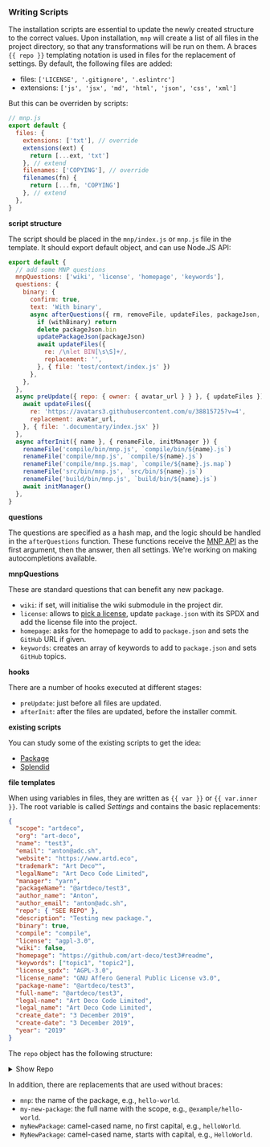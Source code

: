 ### Writing Scripts

The installation scripts are essential to update the newly created structure to the correct values. Upon installation, `mnp` will create a list of all files in the project directory, so that any transformations will be run on them. A braces `{{ repo }}` templating notation is used in files for the replacement of settings. By default, the following files are added:

- files: `['LICENSE', '.gitignore', '.eslintrc']`
- extensions: `['js', 'jsx', 'md', 'html', 'json', 'css', 'xml']`

But this can be overriden by scripts:

```js
// mnp.js
export default {
  files: {
    extensions: ['txt'], // override
    extensions(ext) {
      return [...ext, 'txt']
    }, // extend
    filenames: ['COPYING'], // override
    filenames(fn) {
      return [...fn, 'COPYING']
    }, // extend
  },
}
```

**script structure**

The script should be placed in the `mnp/index.js` or `mnp.js` file in the template. It should export default object, and can use Node.JS API:

```js
export default {
  // add some MNP questions
  mnpQuestions: ['wiki', 'license', 'homepage', 'keywords'],
  questions: {
    binary: {
      confirm: true,
      text: 'With binary',
      async afterQuestions({ rm, removeFile, updateFiles, packageJson, updatePackageJson }, withBinary) {
        if (withBinary) return
        delete packageJson.bin
        updatePackageJson(packageJson)
        await updateFiles({
          re: /\nlet BIN[\s\S]+/,
          replacement: '',
        }, { file: 'test/context/index.js' })
      },
    },
  },
  async preUpdate({ repo: { owner: { avatar_url } } }, { updateFiles }) {
    await updateFiles({
      re: 'https://avatars3.githubusercontent.com/u/38815725?v=4',
      replacement: avatar_url,
    }, { file: '.documentary/index.jsx' })
  },
  async afterInit({ name }, { renameFile, initManager }) {
    renameFile('compile/bin/mnp.js', `compile/bin/${name}.js`)
    renameFile('compile/mnp.js', `compile/${name}.js`)
    renameFile('compile/mnp.js.map', `compile/${name}.js.map`)
    renameFile('src/bin/mnp.js', `src/bin/${name}.js`)
    renameFile('build/bin/mnp.js', `build/bin/${name}.js`)
    await initManager()
  },
}
```

**questions**

The questions are specified as a hash map, and the logic should be handled in the `afterQuestions` function. These functions receive the [MNP API](https://github.com/mnpjs/mnp/blob/master/src/lib/api.js) as the first argument, then the answer, then all settings. We're working on making autocompletions available.

**mnpQuestions**

These are standard questions that can benefit any new package.

- `wiki`: if set, will initialise the wiki submodule in the project dir.
- `license`: allows to [pick a license](https://github.com/mnpjs/licenses), update `package.json` with its SPDX and add the license file into the project.
- `homepage`: asks for the homepage to add to `package.json` and sets the `GitHub` URL if given.
- `keywords`: creates an array of keywords to add to `package.json` and sets `GitHub` topics.

**hooks**

There are a number of hooks executed at different stages:

- `preUpdate`: just before all files are updated.
- `afterInit`: after the files are updated, before the installer commit.

**existing scripts**

You can study some of the existing scripts to get the idea:

- [Package](https://github.com/mnpjs/package/blob/master/mnp/index.js)
- [Splendid](https://github.com/mnpjs/splendid/blob/master/mnp/index.js)

**file templates**

When using variables in files, they are written as `{{ var }}` or `{{ var.inner }}`. The root variable is called _Settings_ and contains the basic replacements:

```json
{
  "scope": "artdeco",
  "org": "art-deco",
  "name": "test3",
  "email": "anton@adc.sh",
  "website": "https://www.artd.eco",
  "trademark": "Art Deco™",
  "legalName": "Art Deco Code Limited",
  "manager": "yarn",
  "packageName": "@artdeco/test3",
  "author_name": "Anton",
  "author_email": "anton@adc.sh",
  "repo": { "SEE REPO" },
  "description": "Testing new package.",
  "binary": true,
  "compile": "compile",
  "license": "agpl-3.0",
  "wiki": false,
  "homepage": "https://github.com/art-deco/test3#readme",
  "keywords": ["topic1", "topic2"],
  "license_spdx": "AGPL-3.0",
  "license_name": "GNU Affero General Public License v3.0",
  "package-name": "@artdeco/test3",
  "full-name": "@artdeco/test3",
  "legal-name": "Art Deco Code Limited",
  "legal_name": "Art Deco Code Limited",
  "create_date": "3 December 2019",
  "create-date": "3 December 2019",
  "year": "2019"
}
```

The `repo` object has the following structure:

<details>
<summary>Show Repo</summary>

```json5
"repo" {
  "id": 225554291,
  "node_id": "MDEwOlJlcG9zaXRvcnkyMjU1NTQyOTE=",
  "name": "test3",
  "full_name": "art-deco/test3",
  "owner": {
    "login": "art-deco",
    "id": 57873407,
    "node_id": "MDEyOk9yZ2FuaXphdGlvbjU3ODczNDA3",
    "avatar_url": "https://avatars2.githubusercontent.com/u/57873407?v=4",
    "gravatar_id": "",
    "url": "https://api.github.com/users/art-deco",
    "html_url": "https://github.com/art-deco",
    "followers_url": "https://api.github.com/users/art-deco/followers",
    "following_url": "https://api.github.com/users/art-deco/following{/other_user}",
    "gists_url": "https://api.github.com/users/art-deco/gists{/gist_id}",
    "starred_url": "https://api.github.com/users/art-deco/starred{/owner}{/repo}",
    "subscriptions_url": "https://api.github.com/users/art-deco/subscriptions",
    "organizations_url": "https://api.github.com/users/art-deco/orgs",
    "repos_url": "https://api.github.com/users/art-deco/repos",
    "events_url": "https://api.github.com/users/art-deco/events{/privacy}",
    "received_events_url": "https://api.github.com/users/art-deco/received_events",
    "type": "Organization",
    "site_admin": false
  },
  "private": false,
  "html_url": "https://github.com/art-deco/test3",
  "description": "Testing new package.",
  "fork": false,
  "url": "https://api.github.com/repos/art-deco/test3",
  "forks_url": "https://api.github.com/repos/art-deco/test3/forks",
  "keys_url": "https://api.github.com/repos/art-deco/test3/keys{/key_id}",
  "collaborators_url": "https://api.github.com/repos/art-deco/test3/collaborators{/collaborator}",
  "teams_url": "https://api.github.com/repos/art-deco/test3/teams",
  "hooks_url": "https://api.github.com/repos/art-deco/test3/hooks",
  "issue_events_url": "https://api.github.com/repos/art-deco/test3/issues/events{/number}",
  "events_url": "https://api.github.com/repos/art-deco/test3/events",
  "assignees_url": "https://api.github.com/repos/art-deco/test3/assignees{/user}",
  "branches_url": "https://api.github.com/repos/art-deco/test3/branches{/branch}",
  "tags_url": "https://api.github.com/repos/art-deco/test3/tags",
  "blobs_url": "https://api.github.com/repos/art-deco/test3/git/blobs{/sha}",
  "git_tags_url": "https://api.github.com/repos/art-deco/test3/git/tags{/sha}",
  "git_refs_url": "https://api.github.com/repos/art-deco/test3/git/refs{/sha}",
  "trees_url": "https://api.github.com/repos/art-deco/test3/git/trees{/sha}",
  "statuses_url": "https://api.github.com/repos/art-deco/test3/statuses/{sha}",
  "languages_url": "https://api.github.com/repos/art-deco/test3/languages",
  "stargazers_url": "https://api.github.com/repos/art-deco/test3/stargazers",
  "contributors_url": "https://api.github.com/repos/art-deco/test3/contributors",
  "subscribers_url": "https://api.github.com/repos/art-deco/test3/subscribers",
  "subscription_url": "https://api.github.com/repos/art-deco/test3/subscription",
  "commits_url": "https://api.github.com/repos/art-deco/test3/commits{/sha}",
  "git_commits_url": "https://api.github.com/repos/art-deco/test3/git/commits{/sha}",
  "comments_url": "https://api.github.com/repos/art-deco/test3/comments{/number}",
  "issue_comment_url": "https://api.github.com/repos/art-deco/test3/issues/comments{/number}",
  "contents_url": "https://api.github.com/repos/art-deco/test3/contents/{+path}",
  "compare_url": "https://api.github.com/repos/art-deco/test3/compare/{base}...{head}",
  "merges_url": "https://api.github.com/repos/art-deco/test3/merges",
  "archive_url": "https://api.github.com/repos/art-deco/test3/{archive_format}{/ref}",
  "downloads_url": "https://api.github.com/repos/art-deco/test3/downloads",
  "issues_url": "https://api.github.com/repos/art-deco/test3/issues{/number}",
  "pulls_url": "https://api.github.com/repos/art-deco/test3/pulls{/number}",
  "milestones_url": "https://api.github.com/repos/art-deco/test3/milestones{/number}",
  "notifications_url": "https://api.github.com/repos/art-deco/test3/notifications{?since,all,participating}",
  "labels_url": "https://api.github.com/repos/art-deco/test3/labels{/name}",
  "releases_url": "https://api.github.com/repos/art-deco/test3/releases{/id}",
  "deployments_url": "https://api.github.com/repos/art-deco/test3/deployments",
  "created_at": "2019-12-03T07:10:49Z",
  "updated_at": "2019-12-03T07:10:49Z",
  "pushed_at": "2019-12-03T07:10:49Z",
  "git_url": "git://github.com/art-deco/test3.git",
  "ssh_url": "git@github.com:art-deco/test3.git",
  "clone_url": "https://github.com/art-deco/test3.git",
  "svn_url": "https://github.com/art-deco/test3",
  "homepage": null,
  "size": 0,
  "stargazers_count": 0,
  "watchers_count": 0,
  "language": null,
  "has_issues": true,
  "has_projects": true,
  "has_downloads": true,
  "has_wiki": true,
  "has_pages": false,
  "forks_count": 0,
  "mirror_url": null,
  "archived": false,
  "disabled": false,
  "open_issues_count": 0,
  "license": null,
  "forks": 0,
  "open_issues": 0,
  "watchers": 0,
  "default_branch": "master",
  "permissions": {
    "pull": true,
    "push": true,
    "admin": true
  },
  "is_template": false,
  "template_repository": {
    "id": 225164794,
    "node_id": "MDEwOlJlcG9zaXRvcnkyMjUxNjQ3OTQ=",
    "name": "package",
    "full_name": "mnpjs/package",
    "owner": {
      "login": "mnpjs",
      "id": 40581896,
      "node_id": "MDEyOk9yZ2FuaXphdGlvbjQwNTgxODk2",
      "avatar_url": "https://avatars2.githubusercontent.com/u/40581896?v=4",
      "gravatar_id": "",
      "url": "https://api.github.com/users/mnpjs",
      "html_url": "https://github.com/mnpjs",
      "followers_url": "https://api.github.com/users/mnpjs/followers",
      "following_url": "https://api.github.com/users/mnpjs/following{/other_user}",
      "gists_url": "https://api.github.com/users/mnpjs/gists{/gist_id}",
      "starred_url": "https://api.github.com/users/mnpjs/starred{/owner}{/repo}",
      "subscriptions_url": "https://api.github.com/users/mnpjs/subscriptions",
      "organizations_url": "https://api.github.com/users/mnpjs/orgs",
      "repos_url": "https://api.github.com/users/mnpjs/repos",
      "events_url": "https://api.github.com/users/mnpjs/events{/privacy}",
      "received_events_url": "https://api.github.com/users/mnpjs/received_events",
      "type": "Organization",
      "site_admin": false
    },
    "private": false,
    "html_url": "https://github.com/mnpjs/package",
    "description": "A Node.JS package template.",
    "fork": false,
    "url": "https://api.github.com/repos/mnpjs/package",
    "forks_url": "https://api.github.com/repos/mnpjs/package/forks",
    "keys_url": "https://api.github.com/repos/mnpjs/package/keys{/key_id}",
    "collaborators_url": "https://api.github.com/repos/mnpjs/package/collaborators{/collaborator}",
    "teams_url": "https://api.github.com/repos/mnpjs/package/teams",
    "hooks_url": "https://api.github.com/repos/mnpjs/package/hooks",
    "issue_events_url": "https://api.github.com/repos/mnpjs/package/issues/events{/number}",
    "events_url": "https://api.github.com/repos/mnpjs/package/events",
    "assignees_url": "https://api.github.com/repos/mnpjs/package/assignees{/user}",
    "branches_url": "https://api.github.com/repos/mnpjs/package/branches{/branch}",
    "tags_url": "https://api.github.com/repos/mnpjs/package/tags",
    "blobs_url": "https://api.github.com/repos/mnpjs/package/git/blobs{/sha}",
    "git_tags_url": "https://api.github.com/repos/mnpjs/package/git/tags{/sha}",
    "git_refs_url": "https://api.github.com/repos/mnpjs/package/git/refs{/sha}",
    "trees_url": "https://api.github.com/repos/mnpjs/package/git/trees{/sha}",
    "statuses_url": "https://api.github.com/repos/mnpjs/package/statuses/{sha}",
    "languages_url": "https://api.github.com/repos/mnpjs/package/languages",
    "stargazers_url": "https://api.github.com/repos/mnpjs/package/stargazers",
    "contributors_url": "https://api.github.com/repos/mnpjs/package/contributors",
    "subscribers_url": "https://api.github.com/repos/mnpjs/package/subscribers",
    "subscription_url": "https://api.github.com/repos/mnpjs/package/subscription",
    "commits_url": "https://api.github.com/repos/mnpjs/package/commits{/sha}",
    "git_commits_url": "https://api.github.com/repos/mnpjs/package/git/commits{/sha}",
    "comments_url": "https://api.github.com/repos/mnpjs/package/comments{/number}",
    "issue_comment_url": "https://api.github.com/repos/mnpjs/package/issues/comments{/number}",
    "contents_url": "https://api.github.com/repos/mnpjs/package/contents/{+path}",
    "compare_url": "https://api.github.com/repos/mnpjs/package/compare/{base}...{head}",
    "merges_url": "https://api.github.com/repos/mnpjs/package/merges",
    "archive_url": "https://api.github.com/repos/mnpjs/package/{archive_format}{/ref}",
    "downloads_url": "https://api.github.com/repos/mnpjs/package/downloads",
    "issues_url": "https://api.github.com/repos/mnpjs/package/issues{/number}",
    "pulls_url": "https://api.github.com/repos/mnpjs/package/pulls{/number}",
    "milestones_url": "https://api.github.com/repos/mnpjs/package/milestones{/number}",
    "notifications_url": "https://api.github.com/repos/mnpjs/package/notifications{?since,all,participating}",
    "labels_url": "https://api.github.com/repos/mnpjs/package/labels{/name}",
    "releases_url": "https://api.github.com/repos/mnpjs/package/releases{/id}",
    "deployments_url": "https://api.github.com/repos/mnpjs/package/deployments",
    "created_at": "2019-12-01T13:19:12Z",
    "updated_at": "2019-12-03T06:02:55Z",
    "pushed_at": "2019-12-03T06:02:53Z",
    "git_url": "git://github.com/mnpjs/package.git",
    "ssh_url": "git@github.com:mnpjs/package.git",
    "clone_url": "https://github.com/mnpjs/package.git",
    "svn_url": "https://github.com/mnpjs/package",
    "homepage": null,
    "size": 98,
    "stargazers_count": 1,
    "watchers_count": 1,
    "language": "JavaScript",
    "has_issues": true,
    "has_projects": true,
    "has_downloads": true,
    "has_wiki": true,
    "has_pages": false,
    "forks_count": 0,
    "mirror_url": null,
    "archived": false,
    "disabled": false,
    "open_issues_count": 0,
    "license": null,
    "forks": 0,
    "open_issues": 0,
    "watchers": 1,
    "default_branch": "master",
    "permissions": {
      "pull": true,
      "push": true,
      "admin": true
    },
    "is_template": true
  },
  "organization": {
    "login": "art-deco",
    "id": 57873407,
    "node_id": "MDEyOk9yZ2FuaXphdGlvbjU3ODczNDA3",
    "avatar_url": "https://avatars2.githubusercontent.com/u/57873407?v=4",
    "gravatar_id": "",
    "url": "https://api.github.com/users/art-deco",
    "html_url": "https://github.com/art-deco",
    "followers_url": "https://api.github.com/users/art-deco/followers",
    "following_url": "https://api.github.com/users/art-deco/following{/other_user}",
    "gists_url": "https://api.github.com/users/art-deco/gists{/gist_id}",
    "starred_url": "https://api.github.com/users/art-deco/starred{/owner}{/repo}",
    "subscriptions_url": "https://api.github.com/users/art-deco/subscriptions",
    "organizations_url": "https://api.github.com/users/art-deco/orgs",
    "repos_url": "https://api.github.com/users/art-deco/repos",
    "events_url": "https://api.github.com/users/art-deco/events{/privacy}",
    "received_events_url": "https://api.github.com/users/art-deco/received_events",
    "type": "Organization",
    "site_admin": false
  },
  "subscribers_count": 0,
  "network_count": 1
  }
}
```
</details>

In addition, there are replacements that are used without braces:

- `mnp`: the name of the package, e.g., `hello-world`.
- `my-new-package`: the full name with the scope, e.g., `@example/hello-world`.
- `myNewPackage`: camel-cased name, no first capital, e.g., `helloWorld`.
- `MyNewPackage`: camel-cased name, starts with capital, e.g., `HelloWorld`.
